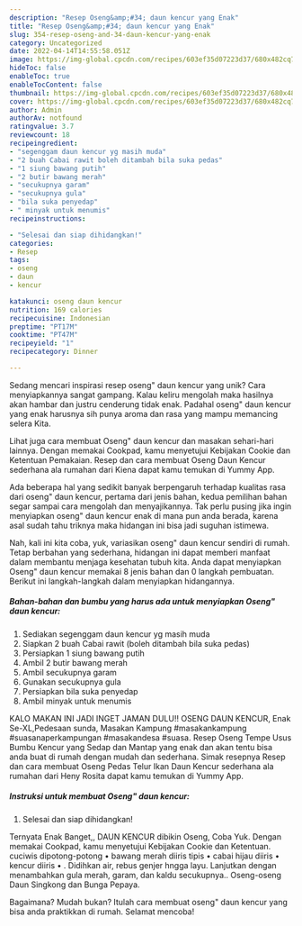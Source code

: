 ```yaml
---
description: "Resep Oseng&amp;#34; daun kencur yang Enak"
title: "Resep Oseng&amp;#34; daun kencur yang Enak"
slug: 354-resep-oseng-and-34-daun-kencur-yang-enak
category: Uncategorized
date: 2022-04-14T14:55:58.051Z
image: https://img-global.cpcdn.com/recipes/603ef35d07223d37/680x482cq70/oseng-daun-kencur-foto-resep-utama.jpg
hideToc: false
enableToc: true
enableTocContent: false
thumbnail: https://img-global.cpcdn.com/recipes/603ef35d07223d37/680x482cq70/oseng-daun-kencur-foto-resep-utama.jpg
cover: https://img-global.cpcdn.com/recipes/603ef35d07223d37/680x482cq70/oseng-daun-kencur-foto-resep-utama.jpg
author: Admin
authorAv: notfound
ratingvalue: 3.7
reviewcount: 18
recipeingredient:
- "segenggam daun kencur yg masih muda"
- "2 buah Cabai rawit boleh ditambah bila suka pedas"
- "1 siung bawang putih"
- "2 butir bawang merah"
- "secukupnya garam"
- "secukupnya gula"
- "bila suka penyedap"
- " minyak untuk menumis"
recipeinstructions:

- "Selesai dan siap dihidangkan!"
categories:
- Resep
tags:
- oseng
- daun
- kencur

katakunci: oseng daun kencur 
nutrition: 169 calories
recipecuisine: Indonesian
preptime: "PT17M"
cooktime: "PT47M"
recipeyield: "1"
recipecategory: Dinner

---
```





Sedang mencari inspirasi resep oseng&#34; daun kencur yang unik? Cara menyiapkannya sangat gampang. Kalau keliru mengolah maka hasilnya akan hambar dan justru cenderung tidak enak. Padahal oseng&#34; daun kencur yang enak harusnya sih punya aroma dan rasa yang mampu memancing selera Kita.





Lihat juga cara membuat Oseng&#34; daun kencur dan masakan sehari-hari lainnya. Dengan memakai Cookpad, kamu menyetujui Kebijakan Cookie dan Ketentuan Pemakaian. Resep dan cara membuat Oseng Daun Kencur sederhana ala rumahan dari Kiena dapat kamu temukan di Yummy App.

Ada beberapa hal yang sedikit banyak berpengaruh terhadap kualitas rasa dari oseng&#34; daun kencur, pertama dari jenis bahan, kedua pemilihan bahan segar sampai cara mengolah dan menyajikannya. Tak perlu pusing jika ingin menyiapkan oseng&#34; daun kencur enak di mana pun anda berada, karena asal sudah tahu triknya maka hidangan ini bisa jadi suguhan istimewa.






Nah, kali ini kita coba, yuk, variasikan oseng&#34; daun kencur sendiri di rumah. Tetap berbahan yang sederhana, hidangan ini dapat memberi manfaat dalam membantu menjaga kesehatan tubuh kita. Anda dapat menyiapkan Oseng&#34; daun kencur memakai 8 jenis bahan dan 0 langkah pembuatan. Berikut ini langkah-langkah dalam menyiapkan hidangannya.

<!--inarticleads1-->

##### Bahan-bahan dan bumbu yang harus ada untuk menyiapkan Oseng&#34; daun kencur:

1. Sediakan segenggam daun kencur yg masih muda
1. Siapkan 2 buah Cabai rawit (boleh ditambah bila suka pedas)
1. Persiapkan 1 siung bawang putih
1. Ambil 2 butir bawang merah
1. Ambil secukupnya garam
1. Gunakan secukupnya gula
1. Persiapkan bila suka penyedap
1. Ambil  minyak untuk menumis


KALO MAKAN INI JADI INGET JAMAN DULU!! OSENG DAUN KENCUR, Enak Se-XL,Pedesaan sunda, Masakan Kampung #masakankampung #suasanaperkampungan #masakandesa #suasa. Resep Oseng Tempe Usus Bumbu Kencur yang Sedap dan Mantap yang enak dan akan tentu bisa anda buat di rumah dengan mudah dan sederhana. Simak resepnya Resep dan cara membuat Oseng Pedas Telur Ikan Daun Kencur sederhana ala rumahan dari Heny Rosita dapat kamu temukan di Yummy App. 

<!--inarticleads2-->

##### Instruksi untuk membuat Oseng&#34; daun kencur:


1. Selesai dan siap dihidangkan!

Ternyata Enak Banget,, DAUN KENCUR dibikin Oseng, Coba Yuk. Dengan memakai Cookpad, kamu menyetujui Kebijakan Cookie dan Ketentuan. cuciwis dipotong-potong • bawang merah diiris tipis • cabai hijau diiris • kencur diiris • . Didihkan air, rebus genjer hngga layu. Lanjutkan dengan menambahkan gula merah, garam, dan kaldu secukupnya.. Oseng-oseng Daun Singkong dan Bunga Pepaya. 

Bagaimana? Mudah bukan? Itulah cara membuat oseng&#34; daun kencur yang bisa anda praktikkan di rumah. Selamat mencoba!
